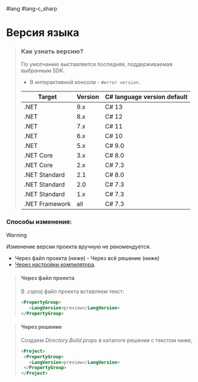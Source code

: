 #lang #lang-c_sharp

# Версия языка

> ### Как узнать версию?
> 
> По умолчанию выставляется последняя, поддерживаемая выбранным SDK.
> - В интерактивной консоли - `#error version`. 
> 
> |Target|Version|C# language version default|
> |---|---|---|
> |.NET|9.x|C# 13|
> |.NET|8.x|C# 12|
> |.NET|7.x|C# 11|
> |.NET|6.x|C# 10|
> |.NET|5.x|C# 9.0|
> |.NET Core|3.x|C# 8.0|
> |.NET Core|2.x|C# 7.3|
> |.NET Standard|2.1|C# 8.0|
> |.NET Standard|2.0|C# 7.3|
> |.NET Standard|1.x|C# 7.3|
> |.NET Framework|all|C# 7.3|

### Способы изменения:

 >[!Warning]
> Изменение версии проекта вручную не рекомендуется.

- Через файл проекта (ниже)
- Через всё решение (ниже)
- [Через настройки компилятора](https://learn.microsoft.com/en-us/dotnet/csharp/language-reference/compiler-options/language#langversion).


> #### Через файл проекта
> В *.csproj* файл проекта вставляем текст:
> 
> ```xml
> <PropertyGroup>
>    <LangVersion>preview</LangVersion>
> </PropertyGroup>
> ```

> #### Через решение
>  Создаем _Directory.Build.props_ в каталоге решения с текстом ниже, 
>  
> ```xml
> <Project>
>  <PropertyGroup>
>    <LangVersion>preview</LangVersion>
>  </PropertyGroup>
> </Project>
> ```